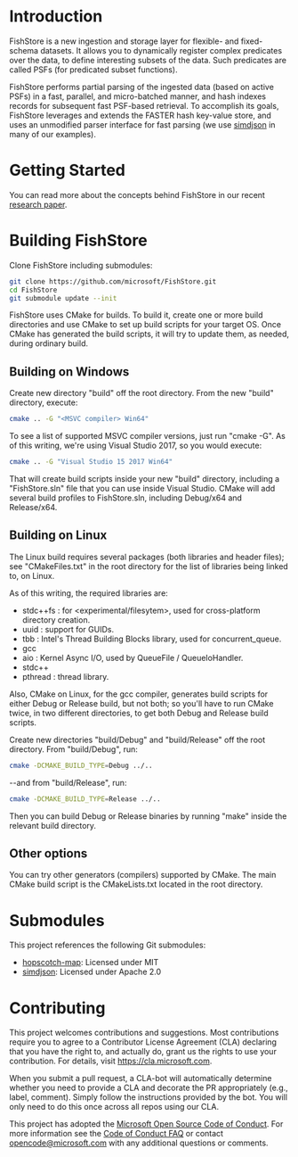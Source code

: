 # Introduction

FishStore is a new ingestion and storage layer for flexible- and fixed-schema datasets. It allows you 
to dynamically register complex predicates over the data, to define interesting subsets of the data. 
Such predicates are called PSFs (for predicated subset functions).

FishStore performs partial parsing of the ingested data (based on active PSFs) in a fast, parallel, and 
micro-batched manner, and hash indexes records for subsequent fast PSF-based retrieval. To accomplish 
its goals, FishStore leverages and extends the FASTER hash key-value store, and uses an unmodified 
parser interface for fast parsing (we use [simdjson](https://github.com/lemire/simdjson) in many of 
our examples).


# Getting Started

You can read more about the concepts behind FishStore in our recent [research paper](https://badrish.net/papers/fishstore-sigmod19.pdf).


# Building FishStore

Clone FishStore including submodules:

```sh
git clone https://github.com/microsoft/FishStore.git
cd FishStore
git submodule update --init
```

FishStore uses CMake for builds. To build it, create
one or more build directories and use CMake to set up build scripts for your
target OS. Once CMake has generated the build scripts, it will try to update
them, as needed, during ordinary build.

## Building on Windows

Create new directory "build" off the root directory. From the new
"build" directory, execute:

```sh
cmake .. -G "<MSVC compiler> Win64"
```

To see a list of supported MSVC compiler versions, just run "cmake -G". As of
this writing, we're using Visual Studio 2017, so you would execute:

```sh
cmake .. -G "Visual Studio 15 2017 Win64"
```

That will create build scripts inside your new "build" directory, including
a "FishStore.sln" file that you can use inside Visual Studio. CMake will add several
build profiles to FishStore.sln, including Debug/x64 and Release/x64.

## Building on Linux

The Linux build requires several packages (both libraries and header files);
see "CMakeFiles.txt" in the root directory for the list of libraries
being linked to, on Linux.

As of this writing, the required libraries are:

- stdc++fs : for <experimental/filesytem>, used for cross-platform directory
             creation.
- uuid : support for GUIDs.
- tbb : Intel's Thread Building Blocks library, used for concurrent_queue.
- gcc
- aio : Kernel Async I/O, used by QueueFile / QueueIoHandler.
- stdc++
- pthread : thread library.

Also, CMake on Linux, for the gcc compiler, generates build scripts for either
Debug or Release build, but not both; so you'll have to run CMake twice, in two
different directories, to get both Debug and Release build scripts.

Create new directories "build/Debug" and "build/Release" off the root directory.
From "build/Debug", run:

```sh
cmake -DCMAKE_BUILD_TYPE=Debug ../..
```

--and from "build/Release", run:

```sh
cmake -DCMAKE_BUILD_TYPE=Release ../..
```

Then you can build Debug or Release binaries by running "make" inside the
relevant build directory.

## Other options

You can try other generators (compilers) supported by CMake. The main CMake
build script is the CMakeLists.txt located in the root directory.

# Submodules

This project references the following Git submodules:
* [hopscotch-map](https://github.com/Tessil/hopscotch-map): Licensed under MIT
* [simdjson](https://github.com/lemire/simdjson): Licensed under Apache 2.0

# Contributing

This project welcomes contributions and suggestions.  Most contributions require you to agree to a
Contributor License Agreement (CLA) declaring that you have the right to, and actually do, grant us
the rights to use your contribution. For details, visit https://cla.microsoft.com.

When you submit a pull request, a CLA-bot will automatically determine whether you need to provide
a CLA and decorate the PR appropriately (e.g., label, comment). Simply follow the instructions
provided by the bot. You will only need to do this once across all repos using our CLA.

This project has adopted the [Microsoft Open Source Code of Conduct](https://opensource.microsoft.com/codeofconduct/).
For more information see the [Code of Conduct FAQ](https://opensource.microsoft.com/codeofconduct/faq/) or
contact [opencode@microsoft.com](mailto:opencode@microsoft.com) with any additional questions or comments.
